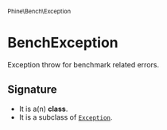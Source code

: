 <small>Phine\Bench\Exception</small>

BenchException
==============

Exception throw for benchmark related errors.

Signature
---------

- It is a(n) **class**.
- It is a subclass of [`Exception`](http://php.net/class.Phine\Exception\Exception).
